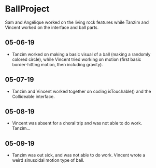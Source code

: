 # BallProject
Sam and Angélique worked on the living rock features while Tanzim and Vincent worked on the interface and ball parts.

## 05-06-19
- Tanzim worked on making a basic visual of a ball (making a randomly colored circle), while Vincent tried working on motion (first basic border-hitting motion, then including gravity).

## 05-07-19
- Tanzim and Vincent worked together on coding isTouchable() and the Collideable interface.

## 05-08-19
- Vincent was absent for a choral trip and was not able to do work. Tanzim...

## 05-09-19
- Tanzim was out sick, and was not able to do work. Vincent wrote a weird sinusoidal motion type of ball.
